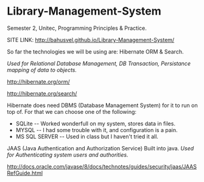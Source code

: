 Library-Management-System
=========================

Semester 2, Unitec, Programming Principles &amp; Practice.

SITE LINK: 
http://bahusvel.github.io/Library-Management-System/

So far the technologies we will be using are:
Hibernate ORM &amp; Search.

<i> Used for Relational Database Management,
DB Transaction,
Persistance mapping of data to objects. </i>

http://hibernate.org/orm/

http://hibernate.org/search/

Hibernate does need DBMS (Database Management System) for it to run on top of. 
For that we can choose one of the following:
<ul>
<li>SQLite -- Worked wonderfull on my system, stores data in files. </li>
<li>MYSQL -- I had some trouble with it, and configuration is a pain. </li>
<li>MS SQL SERVER -- Used in class but I haven't tried it all. </li>
</ul>

JAAS (Java Authentication and Authorization Service) Built into java.
<i> Used for Authenticating system users and authorities. </i>

http://docs.oracle.com/javase/8/docs/technotes/guides/security/jaas/JAASRefGuide.html


